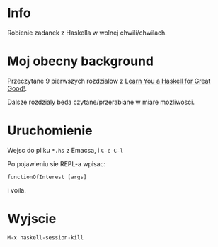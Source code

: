 # Info

Robienie zadanek z Haskella w wolnej chwili/chwilach.

# Moj obecny background

Przeczytane 9 pierwszych rozdzialow z [Learn You a Haskell for Great Good!](http://learnyouahaskell.com/chapters).

Dalsze rozdzialy beda czytane/przerabiane w miare mozliwosci.

# Uruchomienie

Wejsc do pliku `*.hs` z Emacsa, i `C-c C-l`

Po pojawieniu sie REPL-a wpisac:

```
functionOfInterest [args]
```

i voila.

# Wyjscie

`M-x haskell-session-kill`
